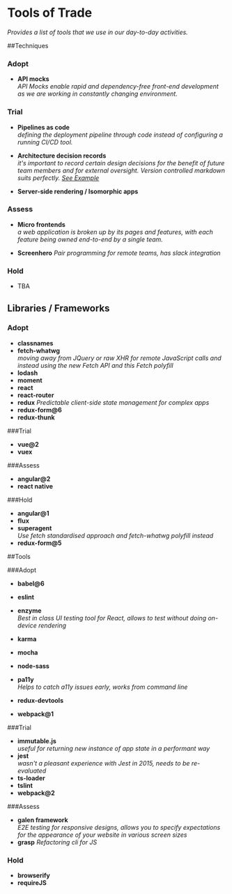 # Tools of Trade
_Provides a list of tools that we use in our day-to-day activities._

##Techniques

### Adopt
* **API mocks**  
_API Mocks enable rapid and dependency-free front-end development as we are working in constantly changing environment._

### Trial
* **Pipelines as code**  
_defining the deployment pipeline through code instead of configuring a running CI/CD tool._

* **Architecture decision records**  
_it's important to record certain design decisions for the benefit of future team members and for external oversight. Version controlled markdown suits perfectly. [See Example](https://github.com/npryce/adr-tools/tree/master/doc/adr)_

* **Server-side rendering / Isomorphic apps**

### Assess
* **Micro frontends**  
_a web application is broken up by its pages and features, with each feature being owned end-to-end by a single team._

* **Screenhero**
_Pair programming for remote teams, has slack integration_

### Hold
* TBA


## Libraries / Frameworks

### Adopt
* **classnames**
* **fetch-whatwg**  
_moving away from JQuery or raw XHR for remote JavaScript calls and instead using the new Fetch API and this Fetch polyfill_
* **lodash**
* **moment**
* **react**
* **react-router**
* **redux**
_Predictable client-side state management for complex apps_
* **redux-form@6**
* **redux-thunk**

###Trial
* **vue@2**
* **vuex**

###Assess
* **angular@2**
* **react native**

###Hold
* **angular@1**
* **flux**
* **superagent**  
_Use fetch standardised approach and fetch-whatwg polyfill instead_
* **redux-form@5**

##Tools

###Adopt
* **babel@6**
* **eslint**
* **enzyme**  
_Best in class UI testing tool for React, allows to test without doing on-device rendering_

* **karma**
* **mocha**
* **node-sass**
* **pa11y**  
_Helps to catch a11y issues early, works from command line_
* **redux-devtools**
* **webpack@1**

###Trial
* **immutable.js**  
_useful for returning new instance of app state in a performant way_
* **jest**  
_wasn't a pleasant experience with Jest in 2015, needs to be re-evaluated_
* **ts-loader**
* **tslint**
* **webpack@2**

###Assess
* **galen framework**  
_E2E testing for responsive designs, allows you to specify expectations for the appearance of your website in various screen sizes_
* **grasp**
_Refactoring cli for JS_

### Hold
* **browserify**
* **requireJS**
